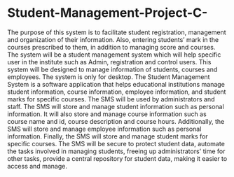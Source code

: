 # Student-Management-Project-C-
The purpose of this system is to facilitate student registration, management and organization of their information.  Also, entering students’ mark in the courses prescribed to them, in addition to managing score and courses.
The system will be a student management system which will help specific user in the institute such as Admin, registration and control users. This system will be designed to manage information of students, courses and employees. The system is only for desktop.
The Student Management System  is a software application that helps educational institutions manage student information, course information, employee information, and student marks for specific courses. The SMS will be used by administrators and staff. The SMS will store and manage student information such as personal information. It will also store and manage course information such as course name and id, course description and course hours. Additionally, the SMS will store and manage employee information such as personal information. Finally, the SMS will store and manage student marks for specific courses. The SMS will be secure to protect student data, automate the tasks involved in managing students, freeing up administrators' time for other tasks, provide a central repository for student data, making it easier to access and manage.

